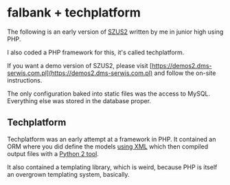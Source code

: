 falbank + techplatform
======================

The following is an early version of [SZUS2](https://s2.dms-serwis.com.pl/)
written by me in junior high using PHP.

I also coded a PHP framework for this, it's called techplatform.

If you want a demo version of SZUS2, please visit
[https://demos2.dms-serwis.com.pl](https://demos2.dms-serwis.com.pl)
and follow the on-site instructions.

The only configuration baked into static files
was the access to MySQL. Everything else was stored in the 
database proper.

Techplatform
------------

Techplatform was an early attempt at a framework in PHP.
It contained an ORM where you did define the models
[using XML](falbank/techplatform_meta) which then compiled
output files with a [Python 2 tool](techplatform/suite/ormgen.py).

It also contained a templating library, which is weird, because PHP
is itself an overgrown templating system, basically.